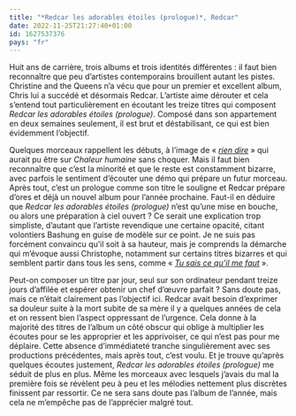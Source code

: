 ```yaml
---
title: "*Redcar les adorables étoiles (prologue)*, Redcar"
date: 2022-11-25T21:27:40+01:00
id: 1627537376 
pays: "fr"
---
```


Huit ans de carrière, trois albums et trois identités différentes : il faut bien reconnaître que peu d’artistes contemporains brouillent autant les pistes. Christine and the Queens n’a vécu que pour un premier et excellent album, Chris lui a succédé et désormais Redcar. L’artiste aime dérouter et cela s’entend tout particulièrement en écoutant les treize titres qui composent *Redcar les adorables étoiles (prologue)*. Composé dans son appartement en deux semaines seulement, il est brut et déstabilisant, ce qui est bien évidemment l’objectif.

Quelques morceaux rappellent les débuts, à l’image de « [*rien dire*](https://www.youtube.com/watch?v=TdbtuEruUTY) » qui aurait pu être sur *Chaleur humaine* sans choquer. Mais il faut bien reconnaître que c’est la minorité et que le reste est constamment bizarre, avec parfois le sentiment d’écouter une démo qui prépare un futur morceau. Après tout, c’est un prologue comme son titre le souligne et Redcar prépare d’ores et déjà un nouvel album pour l’année prochaine. Faut-il en déduire que *Redcar les adorables étoiles (prologue)* n’est qu’une mise en bouche, ou alors une préparation à ciel ouvert ? Ce serait une explication trop simpliste, d’autant que l’artiste revendique une certaine opacité, citant volontiers Bashung en guise de modèle sur ce point. Je ne suis pas forcément convaincu qu’il soit à sa hauteur, mais je comprends la démarche qui m’évoque aussi Christophe, notamment sur certains titres bizarres et qui semblent partir dans tous les sens, comme « [*Tu sais ce qu’il me faut*](https://www.youtube.com/watch?v=3X4A7wmH6-E) ». 

Peut-on composer un titre par jour, seul sur son ordinateur pendant treize jours d’affilée et espérer obtenir un chef d’œuvre parfait ? Sans doute pas, mais ce n’était clairement pas l’objectif ici. Redcar avait besoin d’exprimer sa douleur suite à la mort subite de sa mère il y a quelques années de cela et on ressent bien l’aspect oppressant de l’urgence. Cela donne à la majorité des titres de l’album un côté obscur qui oblige à multiplier les écoutes pour se les approprier et les apprivoiser, ce qui n’est pas pour me déplaire. Cette absence d’immédiateté tranche singulièrement avec ses productions précédentes, mais après tout, c’est voulu. Et je trouve qu’après quelques écoutes justement, *Redcar les adorables étoiles (prologue)* me séduit de plus en plus. Même les morceaux avec lesquels j’avais du mal la première fois se révèlent peu à peu et les mélodies nettement plus discrètes finissent par ressortir. Ce ne sera sans doute pas l’album de l’année, mais cela ne m’empêche pas de l’apprécier malgré tout.
